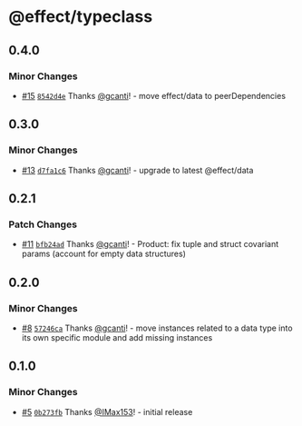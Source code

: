 # @effect/typeclass

## 0.4.0

### Minor Changes

- [#15](https://github.com/Effect-TS/typeclass/pull/15) [`8542d4e`](https://github.com/Effect-TS/typeclass/commit/8542d4ea6851cf31b3fbad6a1d8f458005ea900e) Thanks [@gcanti](https://github.com/gcanti)! - move effect/data to peerDependencies

## 0.3.0

### Minor Changes

- [#13](https://github.com/Effect-TS/typeclass/pull/13) [`d7fa1c6`](https://github.com/Effect-TS/typeclass/commit/d7fa1c60d228cb4b33226ec0ac1efd5e70ec93fe) Thanks [@gcanti](https://github.com/gcanti)! - upgrade to latest @effect/data

## 0.2.1

### Patch Changes

- [#11](https://github.com/Effect-TS/typeclass/pull/11) [`bfb24ad`](https://github.com/Effect-TS/typeclass/commit/bfb24ad64753b3500c67b50042c40bc09224f491) Thanks [@gcanti](https://github.com/gcanti)! - Product: fix tuple and struct covariant params (account for empty data structures)

## 0.2.0

### Minor Changes

- [#8](https://github.com/Effect-TS/typeclass/pull/8) [`57246ca`](https://github.com/Effect-TS/typeclass/commit/57246ca804364319db1eb9fd8f01e08096673922) Thanks [@gcanti](https://github.com/gcanti)! - move instances related to a data type into its own specific module and add missing instances

## 0.1.0

### Minor Changes

- [#5](https://github.com/Effect-TS/typeclass/pull/5) [`0b273fb`](https://github.com/Effect-TS/typeclass/commit/0b273fbe825141946ff302ba7f498db9c7e2bc0c) Thanks [@IMax153](https://github.com/IMax153)! - initial release
